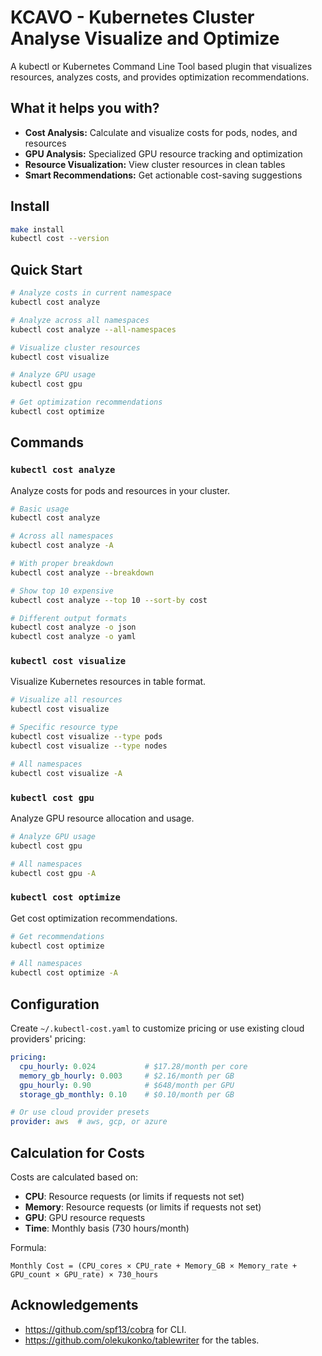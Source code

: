 # KCAVO - Kubernetes Cluster Analyse Visualize and Optimize
A kubectl or Kubernetes Command Line Tool based plugin that visualizes resources, analyzes costs, and provides optimization recommendations. 

## What it helps you with?
- **Cost Analysis:** Calculate and visualize costs for pods, nodes, and resources
- **GPU Analysis:** Specialized GPU resource tracking and optimization
- **Resource Visualization:** View cluster resources in clean tables
- **Smart Recommendations:** Get actionable cost-saving suggestions

## Install
```bash
make install
kubectl cost --version
```

## Quick Start

```bash
# Analyze costs in current namespace
kubectl cost analyze

# Analyze across all namespaces
kubectl cost analyze --all-namespaces

# Visualize cluster resources
kubectl cost visualize

# Analyze GPU usage
kubectl cost gpu

# Get optimization recommendations
kubectl cost optimize
```

## Commands

### `kubectl cost analyze`

Analyze costs for pods and resources in your cluster.

```bash
# Basic usage
kubectl cost analyze

# Across all namespaces
kubectl cost analyze -A

# With proper breakdown
kubectl cost analyze --breakdown

# Show top 10 expensive
kubectl cost analyze --top 10 --sort-by cost

# Different output formats
kubectl cost analyze -o json
kubectl cost analyze -o yaml
```

### `kubectl cost visualize`

Visualize Kubernetes resources in table format.

```bash
# Visualize all resources
kubectl cost visualize

# Specific resource type
kubectl cost visualize --type pods
kubectl cost visualize --type nodes

# All namespaces
kubectl cost visualize -A
```

### `kubectl cost gpu`

Analyze GPU resource allocation and usage.

```bash
# Analyze GPU usage
kubectl cost gpu

# All namespaces
kubectl cost gpu -A
```

### `kubectl cost optimize`

Get cost optimization recommendations.

```bash
# Get recommendations
kubectl cost optimize

# All namespaces
kubectl cost optimize -A
```

## Configuration

Create `~/.kubectl-cost.yaml` to customize pricing or use existing cloud providers' pricing:

```yaml
pricing:
  cpu_hourly: 0.024           # $17.28/month per core
  memory_gb_hourly: 0.003     # $2.16/month per GB
  gpu_hourly: 0.90            # $648/month per GPU
  storage_gb_monthly: 0.10    # $0.10/month per GB

# Or use cloud provider presets
provider: aws  # aws, gcp, or azure
```

## Calculation for Costs

Costs are calculated based on:
- **CPU**: Resource requests (or limits if requests not set)
- **Memory**: Resource requests (or limits if requests not set)
- **GPU**: GPU resource requests
- **Time**: Monthly basis (730 hours/month)

Formula:
```
Monthly Cost = (CPU_cores × CPU_rate + Memory_GB × Memory_rate + GPU_count × GPU_rate) × 730_hours
```

## Acknowledgements
- https://github.com/spf13/cobra for CLI.
- https://github.com/olekukonko/tablewriter for the tables.

